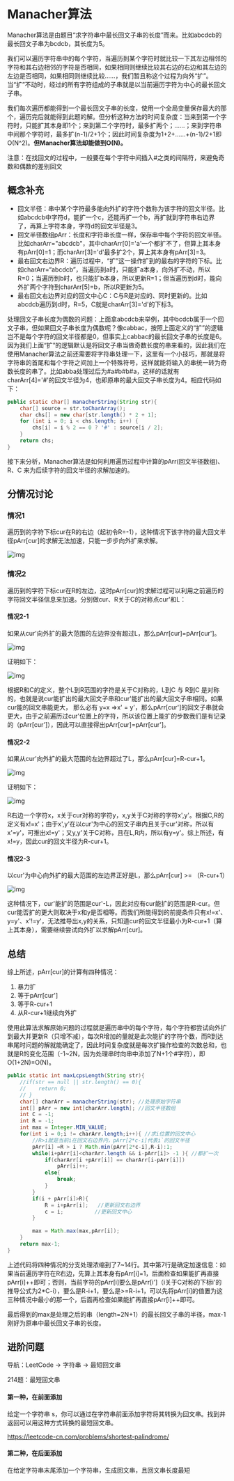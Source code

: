 # Manacher算法

Manacher算法是由题目“求字符串中最长回文子串的长度”而来。比如abcdcb的最长回文子串为bcdcb，其长度为5。

我们可以遍历字符串中的每个字符，当遍历到某个字符时就比较一下其左边相邻的字符和其右边相邻的字符是否相同，如果相同则继续比较其右边的右边和其左边的左边是否相同，如果相同则继续比较……，我们暂且称这个过程为向外“扩”。当“扩”不动时，经过的所有字符组成的子串就是以当前遍历字符为中心的最长回文子串。

我们每次遍历都能得到一个最长回文子串的长度，使用一个全局变量保存最大的那个，遍历完后就能得到此题的解。但分析这种方法的时间复杂度：当来到第一个字符时，只能扩其本身即1个；来到第二个字符时，最多扩两个；……；来到字符串中间那个字符时，最多扩(n-1)/2+1个；因此时间复杂度为1+2+……+(n-1)/2+1即O(N^2)。**但Manacher算法却能做到O(N)。**

注意：在找回文的过程中，一般要在每个字符中间插入#之类的间隔符，来避免奇数和偶数的差别回文

## 概念补充

- 回文半径：串中某个字符最多能向外扩的字符个数称为该字符的回文半径。比如abcdcb中字符d，能扩一个c，还能再扩一个b，再扩就到字符串右边界了，再算上字符本身，字符d的回文半径是3。
- 回文半径数组pArr：长度和字符串长度一样，保存串中每个字符的回文半径。比如charArr="abcdcb"，其中charArr[0]='a'一个都扩不了，但算上其本身有pArr[0]=1；而charArr[3]='d'最多扩2个，算上其本身有pArr[3]=3。
- 最右回文右边界R：遍历过程中，“扩”这一操作扩到的最右的字符的下标。比如charArr=“abcdcb”，当遍历到a时，只能扩a本身，向外扩不动，所以R=0；当遍历到b时，也只能扩b本身，所以更新R=1；但当遍历到d时，能向外扩两个字符到charArr[5]=b，所以R更新为5。
- 最右回文右边界对应的回文中心C：C与R是对应的、同时更新的。比如abcdcb遍历到d时，R=5，C就是charArr[3]='d'的下标3。

处理回文子串长度为偶数的问题：上面拿abcdcb来举例，其中bcdcb属于一个回文子串，但如果回文子串长度为偶数呢？像cabbac，按照上面定义的“扩”的逻辑岂不是每个字符的回文半径都是0，但事实上cabbac的最长回文子串的长度是6。因为我们上面“扩”的逻辑默认是将回文子串当做奇数长度的串来看的，因此我们在使用Manacher算法之前还需要将字符串处理一下，这里有一个小技巧，那就是将字符串的首尾和每个字符之间加上一个特殊符号，这样就能将输入的串统一转为奇数长度的串了。比如abba处理过后为#a#b#b#a，这样的话就有charArr[4]='#'的回文半径为4，也即原串的最大回文子串长度为4。相应代码如下：

```java
public static char[] manacherString(String str){
    char[] source = str.toCharArray();
    char chs[] = new char[str.length() * 2 + 1];
    for (int i = 0; i < chs.length; i++) {
        chs[i] = i % 2 == 0 ? '#' : source[i / 2];
    }
    return chs;
}
```

接下来分析，Manacher算法是如何利用遍历过程中计算的pArr(回文半径数组)、R、C 来为后续字符的回文半径的求解加速的。

## 分情况讨论

### 情况1

遍历到的字符下标cur在R的右边（起初令R=-1），这种情况下该字符的最大回文半径pArr[cur]的求解无法加速，只能一步步向外扩来求解。

![img](https://pic1.zhimg.com/80/v2-6b61f73e3efc0ac5a7ba56c6c34c54c8_720w.png)

### 情况2

遍历到的字符下标cur在R的左边，这时pArr[cur]的求解过程可以利用之前遍历的字符回文半径信息来加速。分别做cur、R关于C的对称点cur'和L：

#### 情况2-1

如果从cur'向外扩的最大范围的左边界没有超过L，那么pArr[cur]=pArr[cur']。

![img](https://pic3.zhimg.com/80/v2-168ef8b188b50a994d852cb73c67a2e6_720w.png)

证明如下：

![img](https://pic4.zhimg.com/80/v2-143b28d5e5c02a584d888bf48597cf9b_720w.png)


根据R和C的定义，整个L到R范围的字符是关于C对称的，L到C 与 R到C 是对称的，也就是说cur能扩出的最大回文子串和cur'能扩出的最大回文子串相同。如果cur能的回文串能更大， 那么必有 y=x =>x' = y'，那么pArr[cur']的回文子串就会更大，由于之前遍历过cur'位置上的字符，所以该位置上能扩的步数我们是有记录的（pArr[cur']），因此可以直接得出pArr[cur]=pArr[cur']。

#### 情况2-2

如果从cur'向外扩的最大范围的左边界超过了L，那么pArr[cur]=R-cur+1。

![img](https://pic2.zhimg.com/80/v2-8928e4ff0a930a283c5dbf4b7fc8b6fd_720w.png)

证明如下：

![img](https://pic3.zhimg.com/80/v2-aaf3cf324671b0fb4ea8f61fc90eb39e_720w.png)

R右边一个字符x，x关于cur对称的字符y，x,y关于C对称的字符x',y'。根据C,R的定义有x!=x'；由于x',y'在以cur'为中心的回文子串内且关于cur'对称，所以有x'=y'，可推出x!=y'；又y,y'关于C对称，且在L,R内，所以有y=y'。综上所述，有x!=y，因此cur的回文半径为R-cur+1。

#### 情况2-3

以cur'为中心向外扩的最大范围的左边界正好是L，那么pArr[cur] >= （R-cur+1）

![img](https://pic3.zhimg.com/80/v2-b5e6b76542bbb0af19bfecc3e0f76242_720w.png)

这种情况下，cur'能扩的范围是cur'-L，因此对应有cur能扩的范围是R-cur。但cur能否扩的更大则取决于x和y是否相等。而我们所能得到的前提条件只有x!=x'、y=y'、x'!=y'，无法推导出x,y的关系，只知道cur的回文半径最小为R-cur+1（算上其本身），需要继续尝试向外扩以求解pArr[cur]。

## 总结

综上所述，pArr[cur]的计算有四种情况：

1. 暴力扩
2. 等于pArr[cur']
3. 等于R-cur+1
4. 从R-cur+1继续向外扩

使用此算法求解原始问题的过程就是遍历串中的每个字符，每个字符都尝试向外扩到最大并更新R（只增不减），每次R增加的量就是此次能扩的字符个数，而R到达串尾时问题的解就能确定了，因此时间复杂度就是每次扩操作检查的次数总和，也就是R的变化范围（-1~2N，因为处理串时向串中添加了N+1个#字符），即O(1+2N)=O(N)。

```java
public static int maxLcpsLength(String str){
    //if(str == null || str.length() == 0){
    //    return 0;
    // }
    char[] charArr = manacherString(str); //处理原始字符串
    int[] pArr = new int[charArr.length]; //回文半径数组
    int C = -1;
    int R = -1;
    int max = Integer.MIN_VALUE;
    for(int i = 0;i != charArr.length;i++){ //求i位置的回文中心
        //R>i就是当前i在回文右边界内，pArr[2*c-i]代表i`的回文半径
        pArr[i] =R > i ? Math.min(pArr[2*c-i],R-i):1;
        while(i+pArr[i]<charArr.length && i-pArr[i]> -1 ){ //都扩一次
            if(charArr[i +pArr[i]] == charArr[i-pArr[i]])
                pArr[i]++;
            else{
                break;
            }
        }
        if(i + pArr[i]>R){  
            R = i+pArr[i];   //更新回文右边界
            c = i;			//更新回文中心
        }
        
        max = Math.max(max,pArr[i]);
    }
    return max-1;
}
```

上述代码将四种情况的分支处理浓缩到了7~14行。其中第7行是确定加速信息：如果当前遍历字符在R右边，先算上其本身有pArr[i]=1，后面检查如果能扩再直接pArr[i]++即可；否则，当前字符的pArr[i]要么是pArr[i']（i关于C对称的下标i'的推导公式为2*C-i），要么是R-i+1，要么是>=R-i+1，可以先将pArr[i]的值置为这三种情况中最小的那一个，后面再检查如果能扩再直接pArr[i]++即可。

最后得到的max是处理之后的串（length=2N+1）的最长回文子串的半径，max-1刚好为原串中最长回文子串的长度。

## 进阶问题

导航：LeetCode -> 字符串 -> 最短回文串

214题：最短回文串

#### 第一种，在前面添加

给定一个字符串 s，你可以通过在字符串前面添加字符将其转换为回文串。找到并返回可以用这种方式转换的最短回文串。

https://leetcode-cn.com/problems/shortest-palindrome/

#### 第二种，在后面添加

在给定字符串末尾添加一个字符串，生成回文串，且回文串长度最短